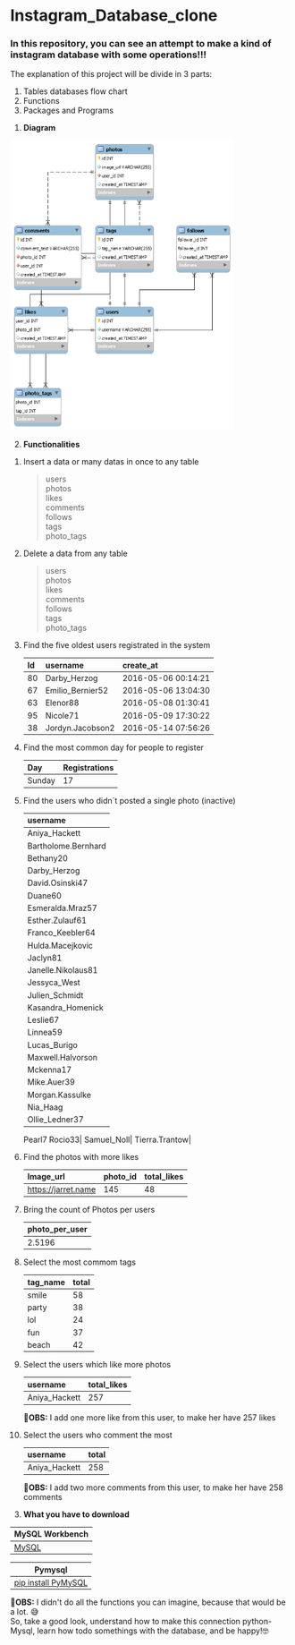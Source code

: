 # Instagram_Database_clone
### In this repository, you can see an attempt to make a kind of instagram database with some operations!!!
The explanation of this project will be divide in 3 parts:
1. Tables databases flow chart
2. Functions
3. Packages and Programs

1) **Diagram**
<img src="Instagram_clone_diagram.png" width=400 border=blue>


2) **Functionalities**
  1. Insert a data or many datas in once to any table 
      >users \
      >photos \
      >likes \
      >comments \
      >follows \
      >tags \
      >photo_tags 
      
  2. Delete a data from any table
      >users \
      >photos \
      >likes \
      >comments \
      >follows \
      >tags \
      >photo_tags   
      
  3. Find the five oldest users registrated in the system
  
      Id| username | create_at|
      -----|-------|-----------|
      80|Darby_Herzog|2016-05-06 00:14:21|
      67|Emilio_Bernier52|2016-05-06 13:04:30|
      63|Elenor88|2016-05-08 01:30:41|
      95|Nicole71|2016-05-09 17:30:22|
      38|Jordyn.Jacobson2|2016-05-14 07:56:26|
      
  4. Find the most common day for people to register
      
      Day| Registrations |
      -----|-------|
      Sunday|17|
       
  5. Find the users who didn´t posted a single photo (inactive)
      
      username| 
      -----|
      Aniya_Hackett|
      Bartholome.Bernhard|
      Bethany20|
      Darby_Herzog|
      David.Osinski47|
      Duane60|
      Esmeralda.Mraz57|
      Esther.Zulauf61|
      Franco_Keebler64|
      Hulda.Macejkovic|
      Jaclyn81|
      Janelle.Nikolaus81|
      Jessyca_West|
      Julien_Schmidt|
      Kasandra_Homenick|
      Leslie67|
      Linnea59|
      Lucas_Burigo|
      Maxwell.Halvorson|
      Mckenna17|
      Mike.Auer39|
      Morgan.Kassulke|
      Nia_Haag|
      Ollie_Ledner37|
      Pearl7
      Rocio33|
      Samuel_Noll|
      Tierra.Trantow|
      
  6. Find the photos with more likes
      
      Image_url| photo_id | total_likes|
      -----|-------|-----------|
      https://jarret.name|145|48|
      
  7. Bring the count of Photos per users
      
      photo_per_user| 
      -----|
      2.5196|
      
  8. Select the most commom tags
  
      tag_name| total |
      -----|-------|
      smile|58|
      party|38|
      lol|24|
      fun|37|
      beach|42|
      
  9. Select the users which like more photos
  
      username| total_likes |
      --------|-------------|
      Aniya_Hackett|257|
      
      :pushpin:**OBS:** I add one more like from this user, to make her have 257 likes
      
  10. Select the users who comment the most
  
      username| total|
      --------|-------------|
      Aniya_Hackett|258|
      
      :pushpin:**OBS:** I add two more comments from this user, to make her have 258 comments
      
3) **What you have to download**

MySQL Workbench | 
------------ |
[MySQL](https://dev.mysql.com/downloads/workbench/) | 
 
Pymysql | 
------------ |
[pip install PyMySQL](https://pypi.org/project/PyMySQL/) | 

:pushpin:**OBS:** I didn't do all the functions you can imagine, because that would be a lot. :sweat_smile:\
                  So, take a good look, understand how to make this connection python-Mysql, learn how todo somethings with the database, and be happy!:nerd_face:
